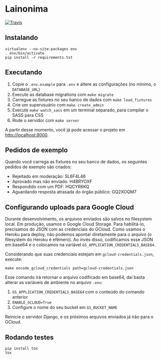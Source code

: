 # Lainonima

[![Travis](https://travis-ci.org/vitorbaptista/lainonima.svg?branch=master)](https://travis-ci.org/vitorbaptista/lainonima)

## Instalando

```
virtualenv --no-site-packages env
. env/bin/activate
pip install -r requirements.txt
```

## Executando

1. Copie o `.env.example` para `.env` e altere as configurações (no mínimo, o
   `DATABASE_URL`)
1. Execute as database migrations com `make migrate`
1. Carregue as fixtures no seu banco de dados com `make load_fixtures`
1. Crie um superusuário com `make create_admin`
1. Execute `make watch_sass` em um terminal separado, para compilar o SASS para
   CSS
1. Rode o servidor com `make server`

A partir desse momento, você já pode acessar o projeto em
[http://localhost:8000](http://localhost:8000).

## Pedidos de exemplo

Quando você carrega as fixtures no seu banco de dados, os seguintes pedidos de exemplo são criados:

* Rejeitado em moderação: SL6F4L46
* Aprovado mas não enviado: H4BRYOXF
* Respondido com um PDF: HQCYR6KQ
* Aguardando resposta atrasada do órgão público: GQ2XOQM7

## Configurando uploads para Google Cloud

Durante desenvolvimento, os arquivos enviados são salvos no filesystem local.
Em produção, usamos o Google Cloud Storage. Para habilitá-lo, precisamos do
JSON com as credenciais do GCloud. Como usamos o Heroku para deploy, não
podemos apontar diretamente para o arquivo (o filesystem do Heroku é efêmero).
Ao invés disso, codificamos esse JSON em base64 e o colocamos na variável
`GS_APPLICATION_CREDENTIALS_BASE64`.

Considerando que suas credenciais estejam em `gcloud-credentials.json`, execute:

`make encode_gcloud_credentials path=gcloud-credentials.json`

Esse comando irá retornar o arquivo codificado em base64, daí basta alterar as
variáveis de ambiente no arquivo `.env`:

1. `GS_APPLICATION_CREDENTIALS_BASE64` com o conteúdo do comando anterior
1. `ENABLE_GCLOUD=True`
1. Configure o nome do seu bucket em `GS_BUCKET_NAME`

Reinicie o servidor Django, e os próximos arquivos enviados já irão para o
GCloud.

## Rodando testes

```
pip install tox
tox
```

